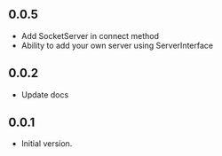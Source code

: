 ## 0.0.5

- Add SocketServer in connect method
- Ability to add your own server using ServerInterface

## 0.0.2

- Update docs

## 0.0.1

- Initial version.
